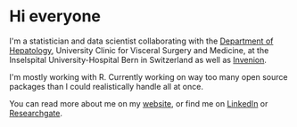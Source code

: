 # Hi everyone

I'm a statistician and data scientist collaborating with the [Department of Hepatology](https://www.swissliver.ch/en/home), 
University Clinic for Visceral Surgery and Medicine, at the Inselspital University-Hospital Bern in Switzerland as well as 
[Invenion](https://www.invenion.io/en/uber-uns). <br>

I'm mostly working with R. Currently working on way too many open source packages than I could realistically handle all at once.<br>

You can read more about me on my [website](https://jonas-schropp.github.io/), or find me on [LinkedIn](https://www.linkedin.com/in/jonasschropp/?locale=en_US) or 
[Researchgate](https://www.researchgate.net/profile/Jonas-Schropp).
